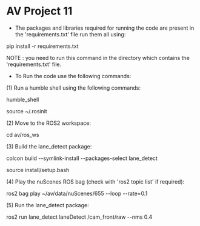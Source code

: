 # AV Project 11

- The packages and libraries required for running the code are present in the 'requirements.txt' file run them all using:

pip install -r requirements.txt

NOTE : you need to run this command in the directory which contains the 'requirements.txt' file.

- To Run the code use the following commands:

(1) Run a humble shell using the following commands:

humble_shell

source ~/.rosinit

(2) Move to the ROS2 workspace:

cd av/ros_ws

(3) Build the lane_detect package:

colcon build --symlink-install --packages-select lane_detect

source install/setup.bash

(4) Play the nuScenes ROS bag (check with 'ros2 topic list' if required):

ros2 bag  play ~/av/data/nuScenes/655 --loop --rate=0.1

(5) Run the lane_detect package:

ros2 run lane_detect laneDetect /cam_front/raw --nms 0.4
